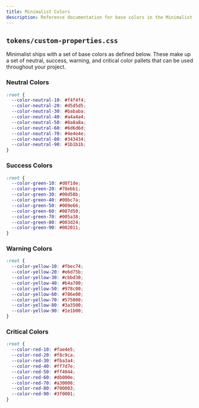 ```yaml
---
title: Minimalist Colors
description: Reference documentation for base colors in the Minimalist CSS library.
---
```


## `tokens/custom-properties.css`

Minimalist ships with a set of base colors as defined below. These make up a set of neutral, success, warning, and critical color pallets that can be used throughout your project.

### Neutral Colors

```css
:root {
  --color-neutral-10: #f4f4f4;
  --color-neutral-20: #d5d5d5;
  --color-neutral-30: #bababa;
  --color-neutral-40: #a4a4a4;
  --color-neutral-50: #8a8a8a;
  --color-neutral-60: #6d6d6d;
  --color-neutral-70: #4e4e4e;
  --color-neutral-80: #343434;
  --color-neutral-90: #1b1b1b;
}
```

### Success Colors

```css
:root {
  --color-green-10: #d0f1de;
  --color-green-20: #78ebb1;
  --color-green-30: #00d58b;
  --color-green-40: #00bc7a;
  --color-green-50: #009e66;
  --color-green-60: #007d50;
  --color-green-70: #005a38;
  --color-green-80: #003d24;
  --color-green-90: #002011;
}
```

### Warning Colors

```css
:root {
  --color-yellow-10: #fbec74;
  --color-yellow-20: #e6d75b;
  --color-yellow-30: #cbbd30;
  --color-yellow-40: #b4a700;
  --color-yellow-50: #978c00;
  --color-yellow-60: #786e00;
  --color-yellow-70: #575000;
  --color-yellow-80: #3a3500;
  --color-yellow-90: #1e1b00;
}
```

### Critical Colors

```css
:root {
  --color-red-10: #fae4e5;
  --color-red-20: #f8c9ca;
  --color-red-30: #fba3a4;
  --color-red-40: #ff7d7e;
  --color-red-50: #ff4044;
  --color-red-60: #db000e;
  --color-red-70: #a30008;
  --color-red-80: #700003;
  --color-red-90: #3f0001;
}
```
